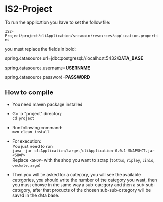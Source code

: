 # IS2-Project

To run the application you have to set the follow file:

`IS2-Project/project/cliApplication/src/main/resources/application.properties`  

you must replace the fields in bold:

spring.datasource.url=jdbc:postgresql://localhost:5432/**DATA_BASE**

spring.datasource.username=**USERNAME**

spring.datasource.password=**PASSWORD**

## How to compile
- You need maven package installed 
- Go to "project" directory   
`cd project`
- Run following command:  
`
mvn clean install
`  
- For execution:  
  You just need to run  
`
java -jar cliApplication/target/cliApplication-0.0.1-SNAPSHOT.jar <SHOP>  
`  
Replace `<SHOP>` with the shop you want to scrap (`tottus`, `ripley`, `linio`, `oechsle`, `saga`)

- Then you will be asked for a category, you will see the available categories, you should write the number of the category you want, then you must choose in the same way a sub-category and then a sub-sub-category, after that products of the chosen sub-sub-category will be saved in the data base.
